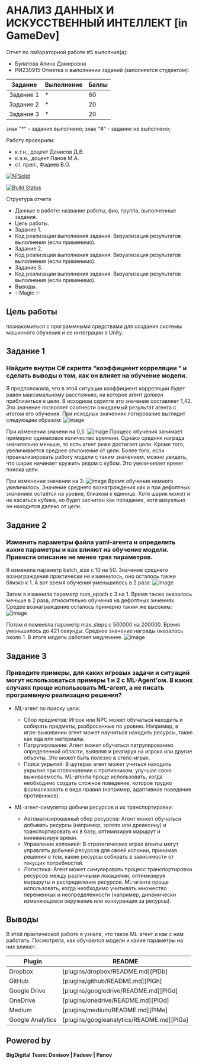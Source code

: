 # АНАЛИЗ ДАННЫХ И ИСКУССТВЕННЫЙ ИНТЕЛЛЕКТ [in GameDev]
Отчет по лабораторной работе #5 выполнил(а):
- Булатова Алина Дамировна
- РИ230915
Отметка о выполнении заданий (заполняется студентом):

| Задание | Выполнение | Баллы |
| ------ | ------ | ------ |
| Задание 1 | * | 60 |
| Задание 2 | * | 20 |
| Задание 3 | * | 20 |

знак "*" - задание выполнено; знак "#" - задание не выполнено;

Работу проверили:
- к.т.н., доцент Денисов Д.В.
- к.э.н., доцент Панов М.А.
- ст. преп., Фадеев В.О.

[![N|Solid](https://cldup.com/dTxpPi9lDf.thumb.png)](https://nodesource.com/products/nsolid)

[![Build Status](https://travis-ci.org/joemccann/dillinger.svg?branch=master)](https://travis-ci.org/joemccann/dillinger)

Структура отчета

- Данные о работе: название работы, фио, группа, выполненные задания.
- Цель работы.
- Задание 1.
- Код реализации выполнения задания. Визуализация результатов выполнения (если применимо).
- Задание 2.
- Код реализации выполнения задания. Визуализация результатов выполнения (если применимо).
- Задание 3.
- Код реализации выполнения задания. Визуализация результатов выполнения (если применимо).
- Выводы.
- ✨Magic ✨

## Цель работы
познакомиться с программными средствами для создания системы машинного обучения и ее интеграции в Unity.

## Задание 1
### Найдите внутри C# скрипта “коэффициент корреляции ” и сделать выводы о том, как он влияет на обучение модели.
Я предположила, что в этой ситуации коэффициент корреляции будет равен максимальному расстоянию, на которое агент должен приблизиться к цели. В исходном скрипте это значение составляет 1,42.
Это значение позволяет соотнести ожидаемый результат агента с итогом его обучения.
При исходных значениях логирование выглядит следующим образом:
![image](https://github.com/user-attachments/assets/5e1c775c-a3d6-4c84-8fc7-436b66266e1f)

При изменении значени на 0,5:
![image](https://github.com/user-attachments/assets/ea502734-3caf-4174-a404-1c7e743ae6cf)
Процесс обучения занимает примерно одинаковое количество времени. Однако средняя награда значительно меньше, то есть агент реже достигает цели. Кроме того, увеличивается среднее отклонение от цели.
Более того, если проанализировать работу модели с таким значением, можно увидеть, что шарик начинает кружить рядом с кубом. Это увеличивает время поиска цели.

При изменении значении на 3:
![image](https://github.com/user-attachments/assets/92a92b00-0209-47c5-85fe-60f18aa5953f)
Время обучения немного увеличилось. Значение среднего вознаграждения как и при дефолтных значениях остаётся на уровне, близком к единице. Хотя шарик может и не касаться кубика, но будет засчитан как попадание, хотя визуально он находится далеко от цели.


## Задание 2
### Изменить параметры файла yaml-агента и определить какие параметры и как влияют на обучение модели. Привести описание не менее трех параметров.
Я изменила параметр batch_size с 10 на 50. Значение среднего вознаграждения практически не изменилось, оно осталось также близко к 1. А вот время обучения уменьшилось в 2 раза:
![image](https://github.com/user-attachments/assets/05c5475b-2cbf-4c15-9760-e3d231360c15)

Затем я изменила параметр num_epoch c 3 на 1. Время также оказалось меньше в 2 раза, относительно обучения на дефолтных знчениях. Средее вознаграждение осталось примерно таким же высоким:
![image](https://github.com/user-attachments/assets/648d09ab-4619-4a32-b8e6-fb7301d1d5d9)

Потом я поменяла параметр max_steps c 500000 на 200000. Время уменьшилось до 421 секунды. Среднее значение награды оказалось около 1. В итоге модель работает медленнее.
![image](https://github.com/user-attachments/assets/83fc213f-fa01-4d50-8eaf-c89c0b83d769)


## Задание 3
### Приведите примеры, для каких игровых задачи и ситуаций могут использоваться примеры 1 и 2 с ML-Agent’ом. В каких случаях проще использовать ML-агент, а не писать программную реализацию решения? 

- ML-агент по поиску цели:
  - Сбор предметов: Игрок или NPC может обучаться находить и собирать предметы, разбросанные по уровню. Например, в игре-выживании агент может научиться находить ресурсы, такие как еда или материалы.
  - Патрулирование: Агент может обучаться патрулированию определенной области, выявляя и реагируя на игрока или другие объекты. Это может быть полезно в стелс-играх.
  - Поиск укрытий: В шутерах агент может учиться находить укрытия при столкновении с противником, улучшая свою выживаемость.
  ML-агента проще использовать, когда необходимо создать сложное поведение, которое трудно формализовать в виде правил (например, адаптивное поведение противников).


- ML-агент-симулятор добычи ресурсов и их транспортировки:
  - Автоматизированный сбор ресурсов: Агент может обучаться добывать ресурсы (например, золото или древесину) и транспортировать их в базу, оптимизируя маршрут и минимизируя время.
  - Управление колонией: В стратегических играх агенты могут управлять добычей ресурсов для своей колонии, принимая решения о том, какие ресурсы собирать в зависимости от текущих потребностей.
  - Логистика: Агент может симулировать процесс транспортировки ресурсов между различными локациями, оптимизируя маршруты и распределение ресурсов.
  ML-агента проще использовать, когда необходимо учитывать множество переменных и неопределенности (например, динамически изменяющееся окружение или конкуренция за ресурсы).

## Выводы

В этой практической работе я узнала, что такое ML-агент и как с ним работать. Посмотрела, как обучаются модели и какие параметры на них влияют.

| Plugin | README |
| ------ | ------ |
| Dropbox | [plugins/dropbox/README.md][PlDb] |
| GitHub | [plugins/github/README.md][PlGh] |
| Google Drive | [plugins/googledrive/README.md][PlGd] |
| OneDrive | [plugins/onedrive/README.md][PlOd] |
| Medium | [plugins/medium/README.md][PlMe] |
| Google Analytics | [plugins/googleanalytics/README.md][PlGa] |

## Powered by

**BigDigital Team: Denisov | Fadeev | Panov**
